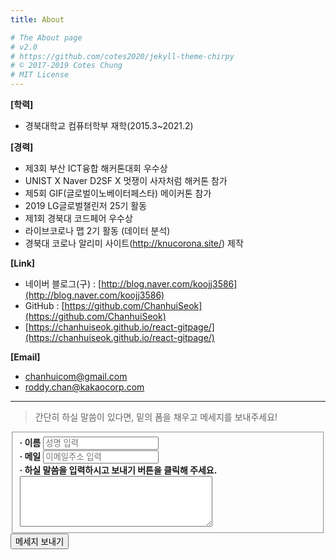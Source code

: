 ```yaml
---
title: About

# The About page
# v2.0
# https://github.com/cotes2020/jekyll-theme-chirpy
# © 2017-2019 Cotes Chung
# MIT License
---
```




**[학력]**

* 경북대학교 컴퓨터학부 재학(2015.3~2021.2)

**[경력]**
* 제3회 부산 ICT융합 해커톤대회 우수상
* UNIST X Naver D2SF X 멋쟁이 사자처럼 해커톤 참가
* 제5회 GIF(글로벌이노베이터페스타) 메이커톤 참가
* 2019 LG글로벌챌린저 25기 활동
* 제1회 경북대 코드페어 우수상
* 라이브코로나 맵 2기 활동 (데이터 분석)
* 경북대 코로나 알리미 사이트(http://knucorona.site/) 제작

**[Link]**

* 네이버 블로그(구) : [http://blog.naver.com/koojj3586](http://blog.naver.com/koojj3586)
* GitHub : [https://github.com/ChanhuiSeok](https://github.com/ChanhuiSeok)
* [https://chanhuiseok.github.io/react-gitpage/](https://chanhuiseok.github.io/react-gitpage/)

**[Email]**
* chanhuicom@gmail.com
* roddy.chan@kakaocorp.com

---

> 간단히 하실 말씀이 있다면, 밑의 폼을 채우고 메세지를 보내주세요!

<div id = "about">
<form id="fs-frm" name="simple-contact-form" accept-charset="utf-8" action="https://formspree.io/f/xknpqdgv" method="post">
  <fieldset id="fs-frm-inputs">
    <label for="full-name"><b>· 이름</b></label>
    <input type="text" name="name" id="full-name" placeholder="성명 입력" required=""><br>
    <label for="email-address"><b>· 메일</b></label>
    <input type="email" name="_replyto" id="email-address" placeholder="이메일주소 입력" required=""><br>
    <label for="message"><b>· 하실 말씀을 입력하시고 보내기 버튼을 클릭해 주세요.</b></label><br>
    <textarea rows="5" style="width:65%;border:1;" name="message" id="message" placeholder="" required=""></textarea>
    <input type="hidden" name="_subject" id="email-subject" value="Contact Form Submission">
  </fieldset>
  <input type="submit" value="메세지 보내기">
</form>
</div>
